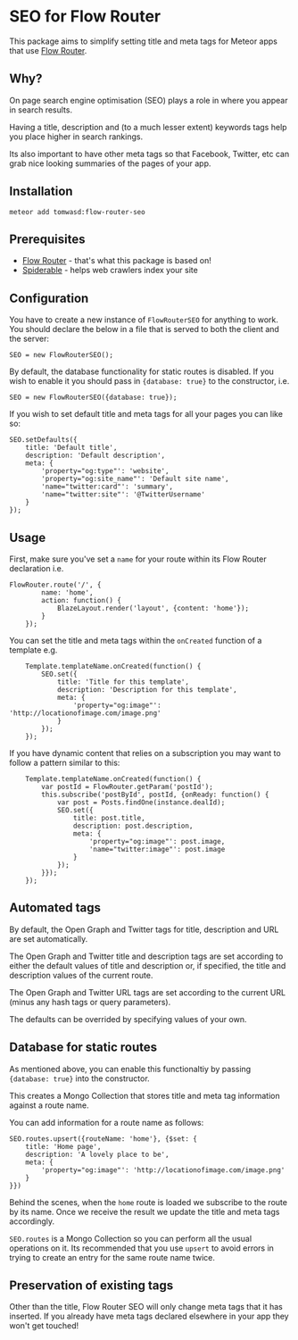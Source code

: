 SEO for Flow Router
==========================

This package aims to simplify setting title and meta tags for Meteor apps that use [Flow Router](https://atmospherejs.com/kadira/flow-router).

Why?
----

On page search engine optimisation (SEO) plays a role in where you appear in search results.

Having a title, description and (to a much lesser extent) keywords tags help you place higher in search rankings.

Its also important to have other meta tags so that Facebook, Twitter, etc can grab nice looking summaries of the pages of your app.


Installation
----------

`meteor add tomwasd:flow-router-seo`

Prerequisites
----------

- [Flow Router](https://atmospherejs.com/kadira/flow-router) - that's what this package is based on!
- [Spiderable](https://atmospherejs.com/meteor/spiderable) - helps web crawlers index your site

Configuration
-----------

You have to create a new instance of `FlowRouterSEO` for anything to work. You should declare the below
in a file that is served to both the client and the server:

`SEO = new FlowRouterSEO();`

By default, the database functionality for static routes is disabled. If you wish to enable it you should
pass in `{database: true}` to the constructor, i.e.

`SEO = new FlowRouterSEO({database: true});`

If you wish to set default title and meta tags for all your pages you can like so:

    SEO.setDefaults({
    	title: 'Default title',
    	description: 'Default description',
    	meta: {
    		'property="og:type"': 'website',
    		'property="og:site_name"': 'Default site name',
    		'name="twitter:card"': 'summary',
    		'name="twitter:site"': '@TwitterUsername'
    	}
    });

Usage
-----------

First, make sure you've set a `name` for your route within its Flow Router declaration i.e.

    FlowRouter.route('/', {
			name: 'home',
			action: function() {
				BlazeLayout.render('layout', {content: 'home'});
			}
		});

You can set the title and meta tags within the `onCreated` function of a template e.g.

		Template.templateName.onCreated(function() {
			SEO.set({
				title: 'Title for this template',
				description: 'Description for this template',
				meta: {
					'property="og:image"': 'http://locationofimage.com/image.png'
				}
			});
		});

If you have dynamic content that relies on a subscription you may want to follow a pattern
similar to this:

		Template.templateName.onCreated(function() {
			var postId = FlowRouter.getParam('postId');
			this.subscribe('postById', postId, {onReady: function() {
				var post = Posts.findOne(instance.dealId);
				SEO.set({
					title: post.title,
					description: post.description,
					meta: {
						'property="og:image"': post.image,
						'name="twitter:image"': post.image
					}
				});
			}});
		});

Automated tags
--------------

By default, the Open Graph and Twitter tags for title, description and URL are set automatically.

The Open Graph and Twitter title and description tags are set according to either the default values of title
and description or, if specified, the title and description values of the current route.

The Open Graph and Twitter URL tags are set according to the current URL (minus any hash tags or query parameters).

The defaults can be overrided by specifying values of your own.

Database for static routes
--------------------------

As mentioned above, you can enable this functionaltiy by passing `{database: true}` into the constructor.

This creates a Mongo Collection that stores title and meta tag information against a route name.

You can add information for a route name as follows:

	SEO.routes.upsert({routeName: 'home'}, {$set: {
		title: 'Home page',
		description: 'A lovely place to be',
		meta: {
			'property="og:image"': 'http://locationofimage.com/image.png'
		}
	}})

Behind the scenes, when the `home` route is loaded we subscribe to the route by its name. Once we receive
the result we update the title and meta tags accordingly.

`SEO.routes` is a Mongo Collection so you can perform all the usual operations on it. Its recommended
that you use `upsert` to avoid errors in trying to create an entry for the same route name twice.

Preservation of existing tags
-----------------------------

Other than the title, Flow Router SEO will only change meta tags that it has inserted. If you already have meta
tags declared elsewhere in your app they won't get touched!